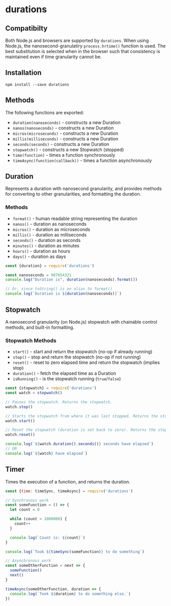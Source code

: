 # durations

## Compatibilty

Both Node.js and browsers are supported by `durations`. When using Node.js, the nanosecond-granulatiry `process.hrtime()` function is used. The best substitution is selected when in the browser such that consistency is maintained even if time granularity cannot be.

## Installation

```shell
npm install --save durations
```

## Methods

The following functions are exported:
* `duration(nanoseconds)` - constructs a new Duration
* `nanos(nanoseconds)` - constructs a new Duration
* `micros(microseconds)` - constructs a new Duration
* `millis(milliseconds)` - constructs a new Duration
* `seconds(seconds)` - constructs a new Duration
* `stopwatch()` - constructs a new Stopwatch (stopped)
* `time(function)` - times a function synchronously
* `timeAsync(function(callback))` - times a function asynchronously

## Duration

Represents a duration with nanosecond granularity, and provides methods
for converting to other granularities, and formatting the duration.

### Methods
* `format()` - human readable string representing the duration
* `nanos()` - duration as nanoseconds
* `micros()` - duration as microseconds
* `millis()` - duration as milliseconds
* `seconds()` - duration as seconds
* `minutes()` - duration as minutes
* `hours()` - duration as hours
* `days()` - duration as days

```javascript
const {duration} = require('durations')

const nanoseconds = 987654321
console.log("Duration is", duration(nanoseconds).format())

// Or, since toString() is an alias to format()
console.log(`Duration is ${duration(nanoseconds)}`)
```

## Stopwatch

A nanosecond granularity (on Node.js) stopwatch with chainable control methods,
and built-in formatting.

### Stopwatch Methods
* `start()` - start and return the stopwatch (no-op if already running)
* `stop()` - stop and return the stopwatch (no-op if not running)
* `reset()` - reset to zero elapsed time and return the stopwatch (implies stop)
* `duration()` - fetch the elapsed time as a Duration
* `isRunning()` -  is the stopwatch running (`true`/`false`)

```javascript
const {stopwatch} = require('durations')
const watch = stopwatch()

// Pauses the stopwatch. Returns the stopwatch.
watch.stop()

// Starts the stopwatch from where it was last stopped. Returns the stopwatch.
watch.start()

// Reset the stopwatch (duration is set back to zero). Returns the stopwatch.
watch.reset()

console.log(`${watch.duration().seconds()} seconds have elapsed`)
// OR
console.log(`${watch} have elapsed`)
```

## Timer

Times the execution of a function, and returns the duration.

```javascript
const {time: timeSync, timeAsync} = require('durations')

// Synchronous work
const someFunction = () => {
  let count = 0

  while (count < 1000000) {
    count++
  }

  console.log(`Count is: ${count}`)
}

console.log(`Took ${timeSync(someFunction)} to do something`)

// Asynchronous work
const someOtherFunction = next => {
  someFunction()
  next()
}

timeAsync(someOtherFunction, duration => {
  console.log(`Took ${duration} to do something else.`)
})
```

